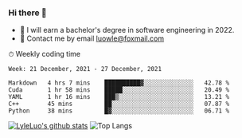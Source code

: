 ### Hi there 👋
<!--I have been a GitHub member for [![Years Badge](https://badges.pufler.dev/years/LyleLuo)](https://badges.pufler.dev)-->
- 🌱 I will earn a bachelor's degree in software engineering in 2022.
- 💬 Contact me by email luowle@foxmail.com
<!--
**LyleLuo/LyleLuo** is a ✨ _special_ ✨ repository because its `README.md` (this file) appears on your GitHub profile.

Here are some ideas to get you started:
- 👯 I’m looking to collaborate on ...
- 🤔 I’m looking for help with ...
- 📫 How to reach me: ...
- 😄 Pronouns: ...
- ⚡ Fun fact: ...
-->

<!--💻 Coding Activity Logging

[![Commits Badge](https://badges.pufler.dev/commits/weekly/LyleLuo)](https://badges.pufler.dev)-->

⏱ Weekly coding time

<!--START_SECTION:waka-->
```text
Week: 21 December, 2021 - 27 December, 2021

Markdown   4 hrs 7 mins    ██████████▓░░░░░░░░░░░░░░   42.78 % 
Cuda       1 hr 58 mins    █████░░░░░░░░░░░░░░░░░░░░   20.49 % 
YAML       1 hr 16 mins    ███▒░░░░░░░░░░░░░░░░░░░░░   13.21 % 
C++        45 mins         ██░░░░░░░░░░░░░░░░░░░░░░░   07.87 % 
Python     38 mins         █▓░░░░░░░░░░░░░░░░░░░░░░░   06.71 % 
```
<!--END_SECTION:waka-->

[![LyleLuo's github stats](https://github-readme-stats.vercel.app/api?username=LyleLuo&count_private=true&show_icons=true&hide=issues&hide_border=true)](https://github.com/anuraghazra/github-readme-stats)
![Top Langs](https://github-readme-stats.vercel.app/api/top-langs/?username=LyleLuo&layout=compact&hide_border=true) 
<!--[![LyleLuo's wakatime stats](https://github-readme-stats.vercel.app/api/wakatime?username=luowle)](https://github.com/anuraghazra/github-readme-stats)-->
